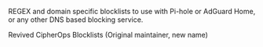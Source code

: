 REGEX and domain specific blocklists to use with Pi-hole or AdGuard Home, or any other DNS based blocking service.

Revived CipherOps Blocklists (Original maintainer, new name)
